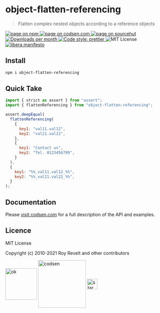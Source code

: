 # object-flatten-referencing

> Flatten complex nested objects according to a reference objects

<div class="package-badges">
  <a href="https://www.npmjs.com/package/object-flatten-referencing" rel="nofollow noreferrer noopener">
    <img src="https://img.shields.io/badge/-npm-blue?style=flat-square" alt="page on npm">
  </a>
  <a href="https://codsen.com/os/object-flatten-referencing" rel="nofollow noreferrer noopener">
    <img src="https://img.shields.io/badge/-codsen-blue?style=flat-square" alt="page on codsen.com">
  </a>
  <a href="https://git.sr.ht/~royston/codsen/tree/master/packages/object-flatten-referencing" rel="nofollow noreferrer noopener">
    <img src="https://img.shields.io/badge/-sourcehut-blue?style=flat-square" alt="page on sourcehut">
  </a>
  <a href="https://npmcharts.com/compare/object-flatten-referencing?interval=30" rel="nofollow noreferrer noopener" target="_blank">
    <img src="https://img.shields.io/npm/dm/object-flatten-referencing.svg?style=flat-square" alt="Downloads per month">
  </a>
  <a href="https://prettier.io" rel="nofollow noreferrer noopener" target="_blank">
    <img src="https://img.shields.io/badge/code_style-prettier-brightgreen.svg?style=flat-square" alt="Code style: prettier">
  </a>
  <img src="https://img.shields.io/badge/licence-MIT-brightgreen.svg?style=flat-square" alt="MIT License">
  <a href="https://liberamanifesto.com" rel="nofollow noreferrer noopener" target="_blank">
    <img src="https://img.shields.io/badge/libera-manifesto-lightgrey.svg?style=flat-square" alt="libera manifesto">
  </a>
</div>

## Install

```bash
npm i object-flatten-referencing
```

## Quick Take

```js
import { strict as assert } from "assert";
import { flattenReferencing } from "object-flatten-referencing";

assert.deepEqual(
  flattenReferencing(
    {
      key1: "val11.val12",
      key2: "val21.val22",
    },
    {
      key1: "Contact us",
      key2: "Tel. 0123456789",
    }
  ),
  {
    key1: "%%_val11.val12_%%",
    key2: "%%_val21.val22_%%",
  }
);
```

## Documentation

Please [visit codsen.com](https://codsen.com/os/object-flatten-referencing/) for a full description of the API and examples.

## Licence

MIT License

Copyright (c) 2010-2021 Roy Revelt and other contributors

<img src="https://codsen.com/images/png-codsen-ok.png" width="98" alt="ok" align="center"> <img src="https://codsen.com/images/png-codsen-1.png" width="148" alt="codsen" align="center"> <img src="https://codsen.com/images/png-codsen-star-small.png" width="32" alt="star" align="center">
